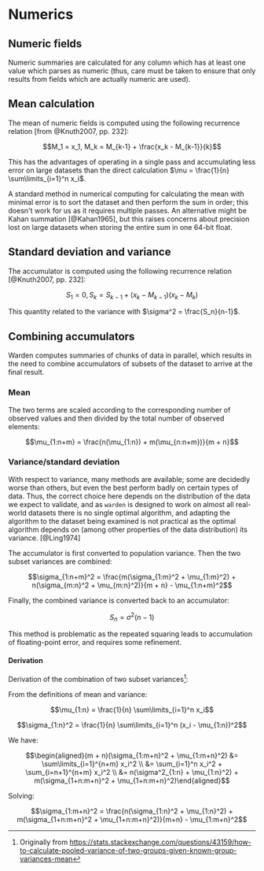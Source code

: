 # Numerics

## Numeric fields

Numeric summaries are calculated for any column which has at least one
value which parses as numeric (thus, care must be taken to ensure that
only results from fields which are actually numeric are used).

## Mean calculation

The mean of numeric fields is computed using the following recurrence relation [from @Knuth2007, pp. 232]:

$$M_1 = x_1, M_k = M_{k-1} + \frac{x_k - M_{k-1}}{k}$$

This has the advantages of operating in a single pass and accumulating
less error on large datasets than the direct calculation
$\mu = \frac{1}{n} \sum\limits_{i=1}^n x_i$.

A standard method in numerical computing for calculating the mean with
minimal error is to sort the dataset and then perform the sum in
order; this doesn't work for us as it requires multiple passes. An
alternative might be Kahan summation [@Kahan1965], but this raises concerns about
precision lost on large datasets when storing the entire sum in one
64-bit float.

## Standard deviation and variance

The accumulator is computed using the following recurrence relation [@Knuth2007, pp. 232]:

$$S_1 = 0, S_k = S_{k-1} + (x_k - M_{k-1})(x_k - M_k)$$

This quantity related to the variance with
$\sigma^2 = \frac{S_n}{n-1}$. 

## Combining accumulators

Warden computes summaries of chunks of data in parallel, which results
in the need to combine accumulators of subsets of the dataset to
arrive at the final result.

### Mean

The two terms are scaled according to the corresponding number of
observed values and then divided by the total number of observed
elements:

$$\mu_{1:n+m} = \frac{n(\mu_{1:n}) + m(\mu_{n:n+m})}{m + n}$$

### Variance/standard deviation

With respect to variance, many methods are available; some are
decidedly worse than others, but even the best perform badly on
certain types of data. Thus, the correct choice here
depends on the distribution of the data we expect to validate, and as
`warden` is designed to work on almost all real-world datasets there
is no single optimal algorithm, and adapting the algorithm to the
dataset being examined is not practical as the optimal algorithm
depends on (among other properties of the data distribution) its
variance. [@Ling1974]

The accumulator is first converted to population variance. Then the
two subset variances are combined:

$$\sigma_{1:n+m}^2 = \frac{m(\sigma_{1:m}^2 + \mu_{1:m}^2) + n(\sigma_{m:n}^2 + \mu_{m:n}^2)}{m + n} - \mu_{1:n+m}^2$$

Finally, the combined variance is converted back to an accumulator:

$$S_n = \sigma^2(n - 1)$$

This method is problematic as the repeated squaring leads to
accumulation of floating-point error, and requires some refinement.

#### Derivation

Derivation of the combination of two subset variances[^whuber]:

From the definitions of mean and variance:

$$\mu_{1:n} = \frac{1}{n} \sum\limits_{i=1}^n x_i$$

$$\sigma_{1:n}^2 = \frac{1}{n} \sum\limits_{i=1}^n (x_i - \mu_{1:n})^2$$

We have:

$$\begin{aligned}(m + n)(\sigma_{1:m+n}^2 + \mu_{1:m+n}^2) &= \sum\limits_{i=1}^{n+m} x_i^2 \\
  &= \sum_{i=1}^n x_i^2 + \sum_{i=n+1}^{n+m} x_i^2 \\
  &= n(\sigma^2_{1:n} + \mu_{1:n}^2) + m(\sigma_{1+n:m+n}^2 + \mu_{1+n:m+n}^2)\end{aligned}$$

Solving:

$$\sigma_{1:m+n}^2 = \frac{n(\sigma_{1:n}^2 + \mu_{1:n}^2) + m(\sigma_{1+n:m+n}^2 + \mu_{1+n:m+n}^2)}{m+n} - \mu_{1:m+n}^2$$

[^whuber]: Originally from
           https://stats.stackexchange.com/questions/43159/how-to-calculate-pooled-variance-of-two-groups-given-known-group-variances-mean
